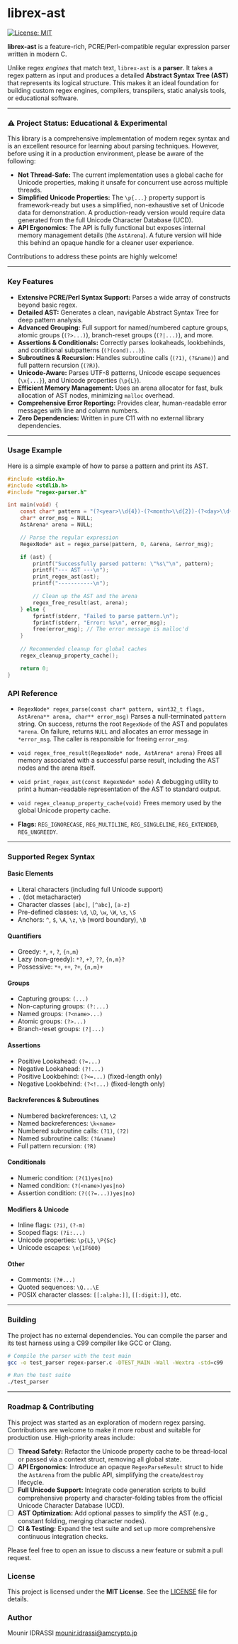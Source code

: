 # librex-ast

[![License: MIT](https://img.shields.io/badge/License-MIT-yellow.svg)](https://opensource.org/licenses/MIT)

**librex-ast** is a feature-rich, PCRE/Perl-compatible regular expression parser written in modern C.

Unlike regex *engines* that match text, `librex-ast` is a **parser**. It takes a regex pattern as input and produces a detailed **Abstract Syntax Tree (AST)** that represents its logical structure. This makes it an ideal foundation for building custom regex engines, compilers, transpilers, static analysis tools, or educational software.

---

### ⚠️ Project Status: Educational & Experimental

This library is a comprehensive implementation of modern regex syntax and is an excellent resource for learning about parsing techniques. However, before using it in a production environment, please be aware of the following:

*   **Not Thread-Safe:** The current implementation uses a global cache for Unicode properties, making it unsafe for concurrent use across multiple threads.
*   **Simplified Unicode Properties:** The `\p{...}` property support is framework-ready but uses a simplified, non-exhaustive set of Unicode data for demonstration. A production-ready version would require data generated from the full Unicode Character Database (UCD).
*   **API Ergonomics:** The API is fully functional but exposes internal memory management details (the `AstArena`). A future version will hide this behind an opaque handle for a cleaner user experience.

Contributions to address these points are highly welcome!

---

### Key Features

*   **Extensive PCRE/Perl Syntax Support:** Parses a wide array of constructs beyond basic regex.
*   **Detailed AST:** Generates a clean, navigable Abstract Syntax Tree for deep pattern analysis.
*   **Advanced Grouping:** Full support for named/numbered capture groups, atomic groups (`(?>...)`), branch-reset groups (`(?|...)`), and more.
*   **Assertions & Conditionals:** Correctly parses lookaheads, lookbehinds, and conditional subpatterns (`(?(cond)...)`).
*   **Subroutines & Recursion:** Handles subroutine calls (`(?1)`, `(?&name)`) and full pattern recursion (`(?R)`).
*   **Unicode-Aware:** Parses UTF-8 patterns, Unicode escape sequences (`\x{...}`), and Unicode properties (`\p{L}`).
*   **Efficient Memory Management:** Uses an arena allocator for fast, bulk allocation of AST nodes, minimizing `malloc` overhead.
*   **Comprehensive Error Reporting:** Provides clear, human-readable error messages with line and column numbers.
*   **Zero Dependencies:** Written in pure C11 with no external library dependencies.

---

### Usage Example

Here is a simple example of how to parse a pattern and print its AST.

```c
#include <stdio.h>
#include <stdlib.h>
#include "regex-parser.h"

int main(void) {
    const char* pattern = "(?<year>\\d{4})-(?<month>\\d{2})-(?<day>\\d{2})";
    char* error_msg = NULL;
    AstArena* arena = NULL;

    // Parse the regular expression
    RegexNode* ast = regex_parse(pattern, 0, &arena, &error_msg);

    if (ast) {
        printf("Successfully parsed pattern: \"%s\"\n", pattern);
        printf("--- AST ---\n");
        print_regex_ast(ast);
        printf("-----------\n");

        // Clean up the AST and the arena
        regex_free_result(ast, arena);
    } else {
        fprintf(stderr, "Failed to parse pattern.\n");
        fprintf(stderr, "Error: %s\n", error_msg);
        free(error_msg); // The error message is malloc'd
    }
    
    // Recommended cleanup for global caches
    regex_cleanup_property_cache();

    return 0;
}
```

### API Reference

*   `RegexNode* regex_parse(const char* pattern, uint32_t flags, AstArena** arena, char** error_msg)`
    Parses a null-terminated `pattern` string. On success, returns the root `RegexNode` of the AST and populates `*arena`. On failure, returns `NULL` and allocates an error message in `*error_msg`. The caller is responsible for freeing `error_msg`.

*   `void regex_free_result(RegexNode* node, AstArena* arena)`
    Frees all memory associated with a successful parse result, including the AST nodes and the arena itself.

*   `void print_regex_ast(const RegexNode* node)`
    A debugging utility to print a human-readable representation of the AST to standard output.

*   `void regex_cleanup_property_cache(void)`
    Frees memory used by the global Unicode property cache.

*   **Flags:** `REG_IGNORECASE`, `REG_MULTILINE`, `REG_SINGLELINE`, `REG_EXTENDED`, `REG_UNGREEDY`.

---

### Supported Regex Syntax

#### Basic Elements
- Literal characters (including full Unicode support)
- `.` (dot metacharacter)
- Character classes `[abc]`, `[^abc]`, `[a-z]`
- Pre-defined classes: `\d`, `\D`, `\w`, `\W`, `\s`, `\S`
- Anchors: `^`, `$`, `\A`, `\z`, `\b` (word boundary), `\B`

#### Quantifiers
- Greedy: `*`, `+`, `?`, `{n,m}`
- Lazy (non-greedy): `*?`, `+?`, `??`, `{n,m}?`
- Possessive: `*+`, `++`, `?+`, `{n,m}+`

#### Groups
- Capturing groups: `(...)`
- Non-capturing groups: `(?:...)`
- Named groups: `(?<name>...)`
- Atomic groups: `(?>...)`
- Branch-reset groups: `(?|...)`

#### Assertions
- Positive Lookahead: `(?=...)`
- Negative Lookahead: `(?!...)`
- Positive Lookbehind: `(?<=...)` (fixed-length only)
- Negative Lookbehind: `(?<!...)` (fixed-length only)

#### Backreferences & Subroutines
- Numbered backreferences: `\1`, `\2`
- Named backreferences: `\k<name>`
- Numbered subroutine calls: `(?1)`, `(?2)`
- Named subroutine calls: `(?&name)`
- Full pattern recursion: `(?R)`

#### Conditionals
- Numeric condition: `(?(1)yes|no)`
- Named condition: `(?(<name>)yes|no)`
- Assertion condition: `(?((?=...))yes|no)`

#### Modifiers & Unicode
- Inline flags: `(?i)`, `(?-m)`
- Scoped flags: `(?i:...)`
- Unicode properties: `\p{L}`, `\P{Sc}`
- Unicode escapes: `\x{1F600}`

#### Other
- Comments: `(?#...)`
- Quoted sequences: `\Q...\E`
- POSIX character classes: `[[:alpha:]]`, `[[:digit:]]`, etc.

---

### Building

The project has no external dependencies. You can compile the parser and its test harness using a C99 compiler like GCC or Clang.

```bash
# Compile the parser with the test main
gcc -o test_parser regex-parser.c -DTEST_MAIN -Wall -Wextra -std=c99

# Run the test suite
./test_parser
```

---

### Roadmap & Contributing

This project was started as an exploration of modern regex parsing. Contributions are welcome to make it more robust and suitable for production use. High-priority areas include:

-   [ ] **Thread Safety:** Refactor the Unicode property cache to be thread-local or passed via a context struct, removing all global state.
-   [ ] **API Ergonomics:** Introduce an opaque `RegexParseResult` struct to hide the `AstArena` from the public API, simplifying the `create`/`destroy` lifecycle.
-   [ ] **Full Unicode Support:** Integrate code generation scripts to build comprehensive property and character-folding tables from the official Unicode Character Database (UCD).
-   [ ] **AST Optimization:** Add optional passes to simplify the AST (e.g., constant folding, merging character nodes).
-   [ ] **CI & Testing:** Expand the test suite and set up more comprehensive continuous integration checks.

Please feel free to open an issue to discuss a new feature or submit a pull request.

### License

This project is licensed under the **MIT License**. See the [LICENSE](LICENSE) file for details.

### Author

Mounir IDRASSI <mounir.idrassi@amcrypto.jp>
